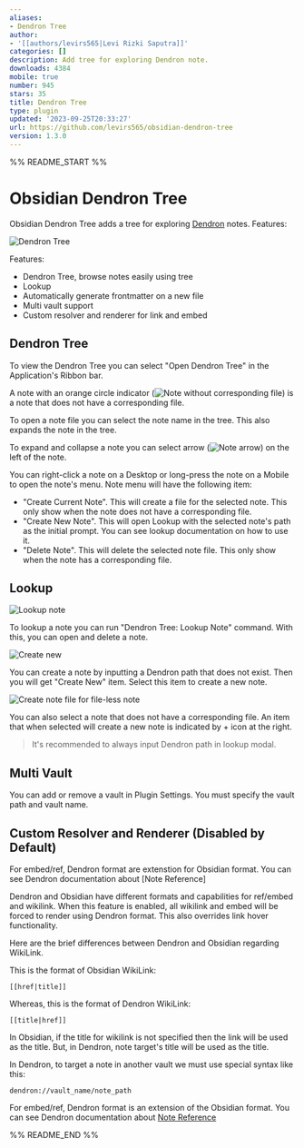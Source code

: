 ```yaml
---
aliases:
- Dendron Tree
author:
- '[[authors/levirs565|Levi Rizki Saputra]]'
categories: []
description: Add tree for exploring Dendron note.
downloads: 4384
mobile: true
number: 945
stars: 35
title: Dendron Tree
type: plugin
updated: '2023-09-25T20:33:27'
url: https://github.com/levirs565/obsidian-dendron-tree
version: 1.3.0
---
```


%% README_START %%

# Obsidian Dendron Tree

Obsidian Dendron Tree adds a tree for exploring [Dendron](https://www.dendron.so/) notes. Features:

![Dendron Tree](https://raw.githubusercontent.com/levirs565/obsidian-dendron-tree/HEAD/images/dendron-tree.png)

Features:

- Dendron Tree, browse notes easily using tree
- Lookup
- Automatically generate frontmatter on a new file
- Multi vault support
- Custom resolver and renderer for link and embed

## Dendron Tree

To view the Dendron Tree you can select "Open Dendron Tree" in the Application's Ribbon bar.

A note with an orange circle indicator
(![Note without corresponding file](https://raw.githubusercontent.com/levirs565/obsidian-dendron-tree/HEAD/images/note-without-file.png)) is a note that does not have a
corresponding file.

To open a note file you can select the note name in the tree. This also expands the note in the
tree.

To expand and collapse a note you can select arrow (![Note arrow](https://raw.githubusercontent.com/levirs565/obsidian-dendron-tree/HEAD/images/arrow.png)) on the left of
the note.

You can right-click a note on a Desktop or long-press the note on a Mobile to open the note's menu.
Note menu will have the following item:

- "Create Current Note". This will create a file for the selected note. This only show when the note
  does not have a corresponding file.
- "Create New Note". This will open Lookup with the selected note's path as the initial prompt. You
  can see lookup documentation on how to use it.
- "Delete Note". This will delete the selected note file. This only show when the note has a
  corresponding file.

## Lookup

![Lookup note](https://raw.githubusercontent.com/levirs565/obsidian-dendron-tree/HEAD/images/lookup.png)

To lookup a note you can run "Dendron Tree: Lookup Note" command. With this, you can open and delete
a note.

![Create new](https://raw.githubusercontent.com/levirs565/obsidian-dendron-tree/HEAD/images/lookup-new.png)

You can create a note by inputting a Dendron path that does not exist. Then you will get "Create
New" item. Select this item to create a new note.

![Create note file for file-less note](https://raw.githubusercontent.com/levirs565/obsidian-dendron-tree/HEAD/images/create-new-existing.png)

You can also select a note that does not have a corresponding file. An item that when selected will
create a new note is indicated by + icon at the right.

> It's recommended to always input Dendron path in lookup modal.

## Multi Vault

You can add or remove a vault in Plugin Settings. You must specify the vault path and vault name.

## Custom Resolver and Renderer (Disabled by Default)

For embed/ref, Dendron format are extenstion for Obsidian format. You can see Dendron documentation
about [Note Reference]

Dendron and Obsidian have different formats and capabilities for ref/embed and wikilink. When this
feature is enabled, all wikilink and embed will be forced to render using Dendron format. This also
overrides link hover functionality.

Here are the brief differences between Dendron and Obsidian regarding WikiLink.

This is the format of Obsidian WikiLink:

```
[[href|title]]
```

Whereas, this is the format of Dendron WikiLink:

```
[[title|href]]
```

In Obsidian, if the title for wikilink is not specified then the link will be used as the title.
But, in Dendron, note target's title will be used as the title.

In Dendron, to target a note in another vault we must use special syntax like this:

```
dendron://vault_name/note_path
```

For embed/ref, Dendron format is an extension of the Obsidian format. You can see Dendron
documentation about
[Note Reference](https://wiki.dendron.so/notes/f1af56bb-db27-47ae-8406-61a98de6c78c)


%% README_END %%